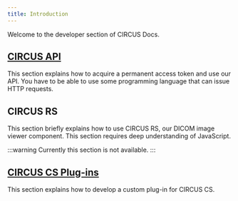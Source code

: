 ```yaml
---
title: Introduction
---
```


Welcome to the developer section of CIRCUS Docs.

## [CIRCUS API](./api-intro)

This section explains how to acquire a permanent access token and use our API. You have to be able to use some programming language that can issue HTTP requests.

## CIRCUS RS

This section briefly explains how to use CIRCUS RS, our DICOM image viewer component. This section requires deep understanding of JavaScript.

:::warning
Currently this section is not available.
:::

## [CIRCUS CS Plug-ins](./cs/index)

This section explains how to develop a custom plug-in for CIRCUS CS.
